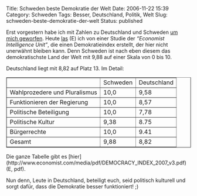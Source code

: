 Title: Schweden beste Demokratie der Welt
Date: 2006-11-22 15:39
Category: Schweden
Tags: Besser, Deutschland, Politik, Welt
Slug: schweden-beste-demokratie-der-welt
Status: published

Erst vorgestern habe ich mit Zahlen zu Deutschland und Schweden [um mich
geworfen](http://www.fiket.de/2006/11/20/entwicklung-in-deutschland-und-schweden/).
Heute [las](http://www.thelocal.se/5578/20061122/) (E) ich von einer
Studie der *“Economist Intelligence Unit”*, die einen Demokratieindex
erstellt, der hier nicht unerwähnt bleiben kann. Denn Schweden ist nach
eben diesem das demokratischste Land der Welt mit 9,88 auf einer Skala
von 0 bis 10.

Deutschland liegt mit 8,82 auf Platz 13. Im Detail:

<table border="1">
<tr>
<td>
</td>
<td>
Schweden

</td>
<td>
Deutschland

</td>
</tr>
<tr>
<td>
Wahlprozedere und Pluralismus

</td>
<td>
10,0

</td>
<td>
9,58

</td>
</tr>
<tr>
<td>
Funktionieren der Regierung

</td>
<td>
10,0

</td>
<td>
8,57

</td>
</tr>
<tr>
<td>
Politische Beteiligung

</td>
<td>
10,0

</td>
<td>
7,78

</td>
</tr>
<tr>
<td>
Politische Kultur

</td>
<td>
9,38

</td>
<td>
8.75

</td>
</tr>
<tr>
<td>
Bürgerrechte

</td>
<td>
10,0

</td>
<td>
9.41

</td>
</tr>
<tr>
<td>
Gesamt

</td>
<td>
9,88

</td>
<td>
8,82

</td>
</tr>
</table>
Die ganze Tabelle gibt es
[hier](http://www.economist.com/media/pdf/DEMOCRACY_INDEX_2007_v3.pdf)
(E, pdf).

Nun denn, Leute in Deutschland, beteiligt euch, seid politisch kulturell
und sorgt dafür, dass die Demokratie besser funktioniert! ;)


